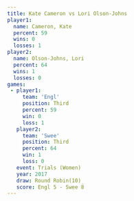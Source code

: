```yaml
---
title: Kate Cameron vs Lori Olson-Johns
player1:                 
  name: Cameron, Kate    
  percent: 59            
  wins: 0                
  losses: 1              
player2:                 
  name: Olson-Johns, Lori
  percent: 64            
  wins: 1                
  losses: 0              
games:
 - player1:         
     team: 'Engl'   
     position: Third
     percent: 59    
     win: 0         
     loss: 1        
   player2:         
     team: 'Swee'   
     position: Third
     percent: 64    
     win: 1         
     loss: 0        
   event: Trials (Women) 
   year: 2017            
   draw: Round Robin(10) 
   score: Engl 5 - Swee 8
---
```


